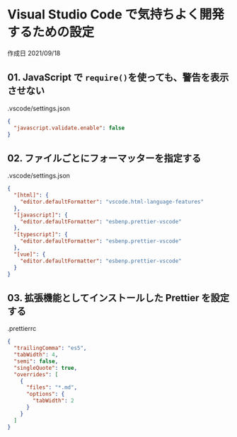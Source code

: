 # Visual Studio Code で気持ちよく開発するための設定

作成日 2021/09/18

## 01. JavaScript で `require()`を使っても、警告を表示させない

.vscode/settings.json

```json
{
  "javascript.validate.enable": false
}
```

## 02. ファイルごとにフォーマッターを指定する

.vscode/settings.json

```json
{
  "[html]": {
    "editor.defaultFormatter": "vscode.html-language-features"
  },
  "[javascript]": {
    "editor.defaultFormatter": "esbenp.prettier-vscode"
  },
  "[typescript]": {
    "editor.defaultFormatter": "esbenp.prettier-vscode"
  },
  "[vue]": {
    "editor.defaultFormatter": "esbenp.prettier-vscode"
  }
}
```

## 03. 拡張機能としてインストールした Prettier を設定する

.prettierrc

```json
{
  "trailingComma": "es5",
  "tabWidth": 4,
  "semi": false,
  "singleQuote": true,
  "overrides": [
    {
      "files": "*.md",
      "options": {
        "tabWidth": 2
      }
    }
  ]
}
```
